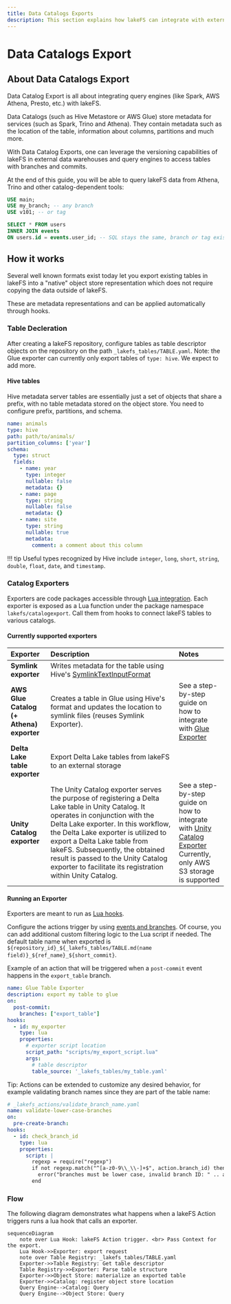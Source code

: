 ```yaml
---
title: Data Catalogs Exports
description: This section explains how lakeFS can integrate with external Data Catalogs via metastore update operations. 
---
```


# Data Catalogs Export


## About Data Catalogs Export

Data Catalog Export is all about integrating query engines (like Spark, AWS Athena, Presto, etc.) with lakeFS.

Data Catalogs (such as Hive Metastore or AWS Glue) store metadata for services (such as Spark, Trino and Athena). They contain metadata such as the location of the table, information about columns, partitions and much more.

With Data Catalog Exports, one can leverage the versioning capabilities of lakeFS in external data warehouses and query engines to access tables with branches and commits. 

At the end of this guide, you will be able to query lakeFS data from Athena, Trino and other catalog-dependent tools:

```sql
USE main;
USE my_branch; -- any branch
USE v101; -- or tag

SELECT * FROM users 
INNER JOIN events 
ON users.id = events.user_id; -- SQL stays the same, branch or tag exist as schema
```

## How it works 

Several well known formats exist today let you export existing tables in lakeFS into a "native" object store representation
which does not require copying the data outside of lakeFS.

These are metadata representations and can be applied automatically through hooks.

### Table Decleration 

After creating a lakeFS repository, configure tables as table descriptor objects on the repository on the path `_lakefs_tables/TABLE.yaml`.
Note: the Glue exporter can currently only export tables of `type: hive`.  We expect to add more.

#### Hive tables

Hive metadata server tables are essentially just a set of objects that share a prefix, with no table metadata stored on the object store.  You need to configure prefix, partitions, and schema.

```yaml
name: animals
type: hive
path: path/to/animals/
partition_columns: ['year']
schema:
  type: struct
  fields:
    - name: year
      type: integer
      nullable: false
      metadata: {}
    - name: page
      type: string
      nullable: false
      metadata: {}
    - name: site
      type: string
      nullable: true
      metadata:
        comment: a comment about this column
```

!!! tip
    Useful types recognized by Hive include `integer`, `long`, `short`, `string`, `double`, `float`, `date`, and `timestamp`.


### Catalog Exporters 

Exporters are code packages accessible through [Lua integration](./hooks/lua.md#lua-library-reference). Each exporter is exposed as a Lua function under the package namespace `lakefs/catalogexport`.  Call them from hooks to connect lakeFS tables to various catalogs.

#### Currently supported exporters

| Exporter                                 | Description                                                                                                                                                                                                                                                                                                                                                                               | Notes                                                                                                                                                                |
|:-----------------------------------------|:------------------------------------------------------------------------------------------------------------------------------------------------------------------------------------------------------------------------------------------------------------------------------------------------------------------------------------------------------------------------------------------|:---------------------------------------------------------------------------------------------------------------------------------------------------------------------|
| **Symlink exporter**                     | Writes metadata for the table using Hive's [SymlinkTextInputFormat](https://svn.apache.org/repos/infra/websites/production/hive/content/javadocs/r2.1.1/api/org/apache/hadoop/hive/ql/io/SymlinkTextInputFormat.html)                                                                                                                                                                     |                                                                                                                                                                      |
| **AWS Glue Catalog (+ Athena) exporter** | Creates a table in Glue using Hive's format and updates the location to symlink files (reuses Symlink Exporter).                                                                                                                                                                                                                                                                          | See a step-by-step guide on how to integrate with [Glue Exporter](../integrations/glue_metastore.md)                                                         |
| **Delta Lake table exporter**            | Export Delta Lake tables from lakeFS to an external storage                                                                                                                                                                                                                                                                                                                               |                                                                                                                                                                      |
| **Unity Catalog exporter**               | The Unity Catalog exporter serves the purpose of registering a Delta Lake table in Unity Catalog. It operates in conjunction with the Delta Lake exporter. In this workflow, the Delta Lake exporter is utilized to export a Delta Lake table from lakeFS. Subsequently, the obtained result is passed to the Unity Catalog exporter to facilitate its registration within Unity Catalog. | See a step-by-step guide on how to integrate with [Unity Catalog Exporter](../integrations/unity-catalog.md)</br>Currently, only AWS S3 storage is supported |

#### Running an Exporter  

Exporters are meant to run as [Lua hooks](./hooks/lua.md).
                                                                                         
Configure the actions trigger by using [events and branches](./hooks/index.md#action-file-schema).  Of course, you can add additional custom filtering logic to the Lua script if needed.
The default table name when exported is `${repository_id}_${_lakefs_tables/TABLE.md(name field)}_${ref_name}_${short_commit}`.

Example of an action that will be triggered when a `post-commit` event happens in the `export_table` branch.

```yaml
name: Glue Table Exporter
description: export my table to glue  
on:
  post-commit:
    branches: ["export_table"]
hooks:
  - id: my_exporter
    type: lua
    properties:
      # exporter script location
      script_path: "scripts/my_export_script.lua"
      args:
        # table descriptor
        table_source: '_lakefs_tables/my_table.yaml'
```

Tip: Actions can be extended to customize any desired behavior, for example validating branch names since they are part of the table name: 

```yaml
# _lakefs_actions/validate_branch_name.yaml
name: validate-lower-case-branches 
on:
  pre-create-branch:
hooks:
  - id: check_branch_id
    type: lua
    properties:
      script: |
        regexp = require("regexp")
        if not regexp.match("^[a-z0-9\\_\\-]+$", action.branch_id) then
          error("branches must be lower case, invalid branch ID: " .. action.branch_id)
        end
```

### Flow

The following diagram demonstrates what happens when a lakeFS Action triggers runs a lua hook that calls an exporter.

```mermaid 
sequenceDiagram
    note over Lua Hook: lakeFS Action trigger. <br> Pass Context for the export.
    Lua Hook->>Exporter: export request
    note over Table Registry: _lakefs_tables/TABLE.yaml
    Exporter->>Table Registry: Get table descriptor
    Table Registry->>Exporter: Parse table structure
    Exporter->>Object Store: materialize an exported table
    Exporter->>Catalog: register object store location
    Query Engine-->Catalog: Query
    Query Engine-->Object Store: Query
```
